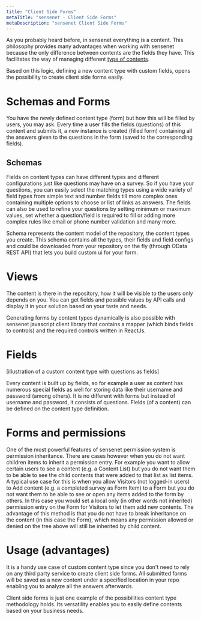 ```yaml
---
title: "Client Side Forms"
metaTitle: "sensenet - Client Side Forms"
metaDescription: "sensenet Client Side Forms"
---
```


As you probably heard before, in sensenet everything is a content. This philosophy provides many advantages when working with sensenet because the only difference between contents are the fields they have. This facilitates the way of managing different [type of contents](/concepts/content-management/03-content-types).

Based on this logic, defining a new content type with custom fields, opens the possibility to create client side forms easily.

# Schemas and Forms
You have the newly defined content type (form) but how this will be filled by users, you may ask.
Every time a user fills the fields (questions) of this content and submits it, a new instance is created (filled form) containing all the answers given to the questions in the form (saved to the corresponding fields).

## Schemas
Fields on content types can have different types and different configurations just like questions may have on a survey. So if you have your questions, you can easily select the matching types using a wide variety of field types from simple text and number fields till more complex ones containing multiple options to choose or list of links as answers. The fields can also be used to refine your questions by setting minimum or maximum values, set whether a question/field is required to fill or adding more complex rules like email or phone number validation and many more.

Schema represents the content model of the repository, the content types you create. This schema contains all the types, their fields and field configs and could be downloaded from your repository on the fly (through OData REST API) that lets you build custom ui for your form.

# Views
The content is there in the repository, how it will be visible to the users only depends on you. You can get fields and possible values by API calls and display it in your solution based on your taste and needs.

Generating forms by content types dynamically is also possible with sensenet javascript client library that contains a  mapper (which binds fields to controls) and the required controls written in ReactJs.

# Fields
[illustration of a custom content type with questions as fields]

Every content is built up by fields, so for example a user as content has numerous special fields as well for storing data like their username and password (among others). It is no different with forms but instead of username and password, it consists of questions.
Fields (of a content) can be defined on the content type definition.

# Forms and permissions
One of the most powerful features of sensenet permission system is permission inheritance. There are cases however when you do not want children items to inherit a permission entry. For example you want to allow certain users to see a content (e.g. a Content List) but you do not want them to be able to see the child contents that were added to that list as list items. A typical use case for this is when you allow Visitors (not logged-in users) to Add content (e.g. a completed survey as Form Item) to a Form but you do not want them to be able to see or open any items added to the form by others. In this case you would set a local only (in other words not inherited) permission entry on the Form for Visitors to let them add new contents. The advantage of this method is that you do not have to break inheritance on the content (in this case the Form), which means any permission allowed or denied on the tree above will still be inherited by child content.

# Usage (advantages)
It is a handy use case of custom content type since you don't need to rely on any third party service to create client side forms. All submitted forms will be saved as a new content under a specified location in your repo enabling you to analyze all the answers afterwards.

Client side forms is just one example of the possibilities content type methodology holds. Its versatility enables you to easily define contents based on your business needs.
